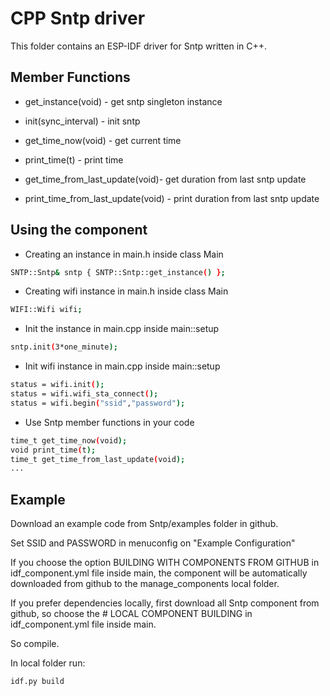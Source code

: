 # CPP Sntp driver
This folder contains an ESP-IDF driver for Sntp written in C++.

## Member Functions
- get_instance(void) - get sntp singleton instance

- init(sync_interval) - init sntp

- get_time_now(void) - get current time

- print_time(t) - print time

- get_time_from_last_update(void)- get duration from last sntp update

- print_time_from_last_update(void) - print duration from last sntp update


## Using the component
- Creating an instance in main.h inside class Main
```bash
SNTP::Sntp& sntp { SNTP::Sntp::get_instance() };
``````

- Creating wifi instance in main.h inside class Main
```bash
WIFI::Wifi wifi;
``````

- Init the instance in main.cpp inside main::setup
```bash
sntp.init(3*one_minute);
```
- Init wifi instance in main.cpp inside main::setup
```bash
status = wifi.init();
status = wifi.wifi_sta_connect();
status = wifi.begin("ssid","password");
``````
- Use Sntp member functions in your code
```bash
time_t get_time_now(void);
void print_time(t);
time_t get_time_from_last_update(void);
...
```

## Example
Download an example code from Sntp/examples folder in github.

Set SSID and PASSWORD in menuconfig on "Example Configuration"

If you choose the option BUILDING WITH COMPONENTS FROM GITHUB in idf_component.yml file inside main, the component will be automatically downloaded from github to the manage_components local folder.

If you prefer dependencies locally, first download all Sntp component from github, so choose the # LOCAL COMPONENT BUILDING  in idf_component.yml file inside main. 

So compile.

In local folder run:
```bash
idf.py build
```







